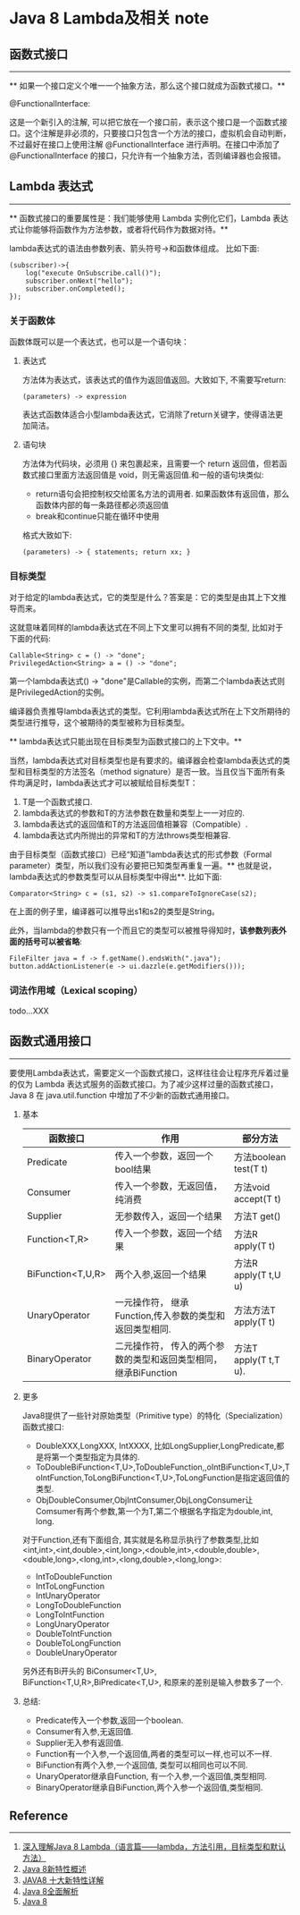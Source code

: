 # Java 8 Lambda及相关 note

## 函数式接口

---

** 如果一个接口定义个唯一一个抽象方法，那么这个接口就成为函数式接口。**

@FunctionalInterface:

这是一个新引入的注解, 可以把它放在一个接口前，表示这个接口是一个函数式接口。这个注解是非必须的，只要接口只包含一个方法的接口，虚拟机会自动判断，不过最好在接口上使用注解 @FunctionalInterface 进行声明。在接口中添加了 @FunctionalInterface 的接口，只允许有一个抽象方法，否则编译器也会报错。



## Lambda 表达式

---

** 函数式接口的重要属性是：我们能够使用 Lambda 实例化它们，Lambda 表达式让你能够将函数作为方法参数，或者将代码作为数据对待。**

lambda表达式的语法由参数列表、箭头符号->和函数体组成。 比如下面:

```
(subscriber)->{
    log("execute OnSubscribe.call()");
    subscriber.onNext("hello");
    subscriber.onCompleted();
});
```

### 关于函数体

函数体既可以是一个表达式，也可以是一个语句块：

1. 表达式

    方法体为表达式，该表达式的值作为返回值返回。大致如下, 不需要写return:

    ```
    (parameters) -> expression
    ```
    表达式函数体适合小型lambda表达式，它消除了return关键字，使得语法更加简洁。

1. 语句块

    方法体为代码块，必须用 {} 来包裹起来，且需要一个 return 返回值，但若函数式接口里面方法返回值是 void，则无需返回值.和一般的语句块类似:
    
    - return语句会把控制权交给匿名方法的调用者. 如果函数体有返回值，那么函数体内部的每一条路径都必须返回值
    - break和continue只能在循环中使用

    格式大致如下:

    ```
    (parameters) -> { statements; return xx; }
    ```



### 目标类型

对于给定的lambda表达式，它的类型是什么？答案是：它的类型是由其上下文推导而来。

这就意味着同样的lambda表达式在不同上下文里可以拥有不同的类型, 比如对于下面的代码:

```
Callable<String> c = () -> "done";
PrivilegedAction<String> a = () -> "done";
```

第一个lambda表达式() -> "done"是Callable的实例，而第二个lambda表达式则是PrivilegedAction的实例。

编译器负责推导lambda表达式的类型。它利用lambda表达式所在上下文所期待的类型进行推导，这个被期待的类型被称为目标类型。

** lambda表达式只能出现在目标类型为函数式接口的上下文中。**

当然，lambda表达式对目标类型也是有要求的。编译器会检查lambda表达式的类型和目标类型的方法签名（method signature）是否一致。当且仅当下面所有条件均满足时，lambda表达式才可以被赋给目标类型T：

1. T是一个函数式接口.
1. lambda表达式的参数和T的方法参数在数量和类型上一一对应的.
1. lambda表达式的返回值和T的方法返回值相兼容（Compatible）.
1. lambda表达式内所抛出的异常和T的方法throws类型相兼容.

由于目标类型（函数式接口）已经“知道”lambda表达式的形式参数（Formal parameter）类型，所以我们没有必要把已知类型再重复一遍。** 也就是说，lambda表达式的参数类型可以从目标类型中得出**. 比如下面:

```
Comparator<String> c = (s1, s2) -> s1.compareToIgnoreCase(s2);
```
在上面的例子里，编译器可以推导出s1和s2的类型是String。

此外，当lambda的参数只有一个而且它的类型可以被推导得知时，**该参数列表外面的括号可以被省略**:

```
FileFilter java = f -> f.getName().endsWith(".java");
button.addActionListener(e -> ui.dazzle(e.getModifiers()));
````


### 词法作用域（Lexical scoping）

todo...XXX



## 函数式通用接口

---

要使用Lambda表达式，需要定义一个函数式接口，这样往往会让程序充斥着过量的仅为 Lambda 表达式服务的函数式接口。为了减少这样过量的函数式接口，Java 8 在 java.util.function 中增加了不少新的函数式通用接口。

1. 基本

    函数接口|作用|部分方法
    -|-|-
    Predicate<T>    |传入一个参数，返回一个bool结果              |方法boolean test(T t) 
    Consumer<T>     |传入一个参数，无返回值，纯消费               |方法void accept(T t) 
    Supplier<T>     |无参数传入，返回一个结果                    |方法T get()
    Function<T,R>   |传入一个参数，返回一个结果                   |方法R apply(T t)
    BiFunction<T,U,R>|两个入参,返回一个结果                      |方法R apply(T t,U u)
    UnaryOperator    |一元操作符， 继承Function,传入参数的类型和返回类型相同.          |方法方法T apply(T t)
    BinaryOperator   |二元操作符， 传入的两个参数的类型和返回类型相同，继承BiFunction   |方法T apply(T t,T u).

1. 更多

    Java8提供了一些针对原始类型（Primitive type）的特化（Specialization）函数式接口:

    - DoubleXXX,LongXXX, IntXXXX, 比如LongSupplier,LongPredicate,都是将第一个类型指定为具体的.
    - ToDoubleBiFunction<T,U>,ToDoubleFunction<T>,,oIntBiFunction<T,U>,ToIntFunction<T>,ToLongBiFunction<T,U>,ToLongFunction<T>是指定返回值的类型.
    - ObjDoubleConsumer<T>,ObjIntConsumer<T>,ObjLongConsumer<T>让Comsumer有两个参数,第一个为T,第二个根据名字指定为double,int, long.

    对于Function,还有下面组合, 其实就是名称显示执行了参数类型,比如<int,int>,<int,double>,<int,long>,<double,int>,<double,double>,<double,long>,<long,int>,<long,double>,<long,long>:

    - IntToDoubleFunction
    - IntToLongFunction
    - IntUnaryOperator
    - LongToDoubleFunction
    - LongToIntFunction
    - LongUnaryOperator
    - DoubleToIntFunction
    - DoubleToLongFunction
    - DoubleUnaryOperator

    另外还有Bi开头的 BiConsumer<T,U>, BiFunction<T,U,R>,BiPredicate<T,U>, 和原来的差别是输入参数多了一个.

1. 总结:

    - Predicate传入一个参数,返回一个boolean.
    - Consumer有入参,无返回值.
    - Supplier无入参有返回值.
    - Function有一个入参,一个返回值,两者的类型可以一样,也可以不一样.
    - BiFunction有两个入参,一个返回值, 类型可以相同也可以不同.
    - UnaryOperator继承自Function, 有一个入参,一个返回值,类型相同.
    - BinaryOperator继承自BiFunction,两个入参一个返回值,类型相同.



## Reference

---

1. [深入理解Java 8 Lambda（语言篇——lambda，方法引用，目标类型和默认方法）](http://zh.lucida.me/blog/java-8-lambdas-insideout-language-features/)
1. [Java 8新特性概述](https://www.ibm.com/developerworks/cn/java/j-lo-jdk8newfeature/)
1. [JAVA8 十大新特性详解](http://www.jb51.net/article/48304.htm)
1. [Java 8全面解析](http://www.infoq.com/cn/news/2013/08/everything-about-java-8/)
1. [Java 8](http://www.baeldung.com/java8)




